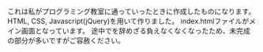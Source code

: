 これは私がプログラミング教室に通っていったときに作成したものになります。HTML, CSS, Javascript(jQuery)を用いて作りました。
index.htmlファイルがメイン画面となっています。
途中でを辞めざる負えなくなくなったため、未完成の部分が多いですがご容赦ください。
